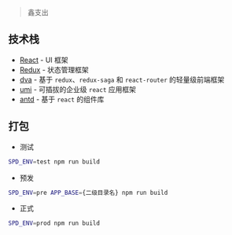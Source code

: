 > 鑫支出

## 技术栈

- [React](https://reactjs.org) - UI 框架
- [Redux](http://redux.js.org) - 状态管理框架
- [dva](https://github.com/dvajs/dva) - 基于 `redux`、`redux-saga` 和 `react-router` 的轻量级前端框架
- [umi](https://umijs.org/zh) - 可插拔的企业级 `react` 应用框架
- [antd](https://ant.design/index-cn) - 基于 `react` 的组件库


## 打包

- 测试

```bash
SPD_ENV=test npm run build
```
- 预发

```bash
SPD_ENV=pre APP_BASE={二级目录名} npm run build
```
- 正式

```bash
SPD_ENV=prod npm run build
```

